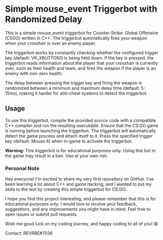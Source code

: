 <h1>Simple mouse_event Triggerbot with Randomized Delay</h1>

This is a simple mouse_event triggerbot for Counter-Strike: Global Offensive (CSGO) written in C++. The triggerbot automatically fires your weapon when your crosshair is over an enemy player.

The triggerbot works by constantly checking whether the configured trigger key (default: VK_XBUTTON1) is being held down. If the key is pressed, the triggerbot reads information about the player that your crosshair is currently over, such as their health and team, and fires the weapon if the player is an enemy with non-zero health.

The delay between pressing the trigger key and firing the weapon is randomized between a minimum and maximum delay time (default: 5-15ms), making it harder for anti-cheat systems to detect the triggerbot.

<h2>Usage</h2>

To use this triggerbot, compile the provided source code with a compatible C++ compiler and run the resulting executable. Ensure that the CS:GO game is running before launching the triggerbot. The triggerbot will automatically detect the game process and attach itself to it. Press the specified trigger key (default: Mouse 4) when in-game to activate the triggerbot.

<b>Warning:</b> This triggerbot is for educational purposes only. Using this bot in the game may result in a ban. Use at your own risk.

<h3>Personal Note</h3>

Hey everyone! I'm excited to share my very first repository on GitHub. I've been learning a lot about C++ and game hacking, and I wanted to put my skills to the test by creating this simple triggerbot for CS:GO.

I hope you find this project interesting, and please remember that this is for educational purposes only. I would love to receive your feedback, suggestions, and any improvements you might have in mind. Feel free to open issues or submit pull requests.

Wish me good luck on my coding journey, and happy coding to all of you! 😄

Contact: REVRBE#7036
